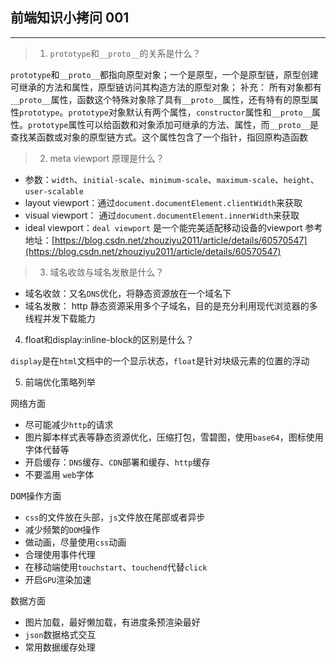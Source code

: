 ## 前端知识小拷问 001
---
>1. `prototype`和`__proto__`的关系是什么？

`prototype`和`__proto__`都指向原型对象；一个是原型，一个是原型链，原型创建可继承的方法和属性，原型链访问其构造方法的原型对象；
补充：
所有对象都有`__proto__`属性，函数这个特殊对象除了具有`__proto__`属性，还有特有的原型属性`prototype`。`prototype`对象默认有两个属性，`constructor`属性和`__proto__`属性。`prototype`属性可以给函数和对象添加可继承的方法、属性，而`__proto__`是查找某函数或对象的原型链方式。这个属性包含了一个指针，指回原构造函数

> 2. meta viewport 原理是什么？


* 参数：`width`、`initial-scale`、`minimum-scale`、`maximum-scale`、`height`、`user-scalable`
* layout viewport：通过`document.documentElement.clientWidth`来获取
* visual viewport： 通过`document.documentElement.innerWidth`来获取
* ideal viewport：`deal viewport` 是一个能完美适配移动设备的viewport
参考地址：[https://blog.csdn.net/zhouziyu2011/article/details/60570547](https://blog.csdn.net/zhouziyu2011/article/details/60570547)

> 3. 域名收敛与域名发散是什么？

* 域名收敛：又名`DNS`优化，将静态资源放在一个域名下
* 域名发散： http 静态资源采用多个子域名，目的是充分利用现代浏览器的多线程并发下载能力 


4. float和display:inline-block的区别是什么？

`display`是在`html`文档中的一个显示状态，`float`是针对块级元素的位置的浮动

5. 前端优化策略列举

<kbd>网络方面</kbd>
* 尽可能减少`http`的请求
* 图片脚本样式表等静态资源优化，压缩打包，雪碧图，使用`base64`，图标使用字体代替等
* 开启缓存：`DNS`缓存、`CDN`部署和缓存、`http`缓存
* 不要滥用 `web`字体

<kbd>DOM操作方面</kbd>
* `css`的文件放在头部，`js`文件放在尾部或者异步
* 减少频繁的`DOM`操作
* 做动画，尽量使用`css`动画
* 合理使用事件代理
* 在移动端使用`touchstart`、`touchend`代替`click`
* 开启`GPU`渲染加速

<kbd>数据方面</kbd>
* 图片加载，最好懒加载，有进度条预渲染最好
* `json`数据格式交互
* 常用数据缓存处理
